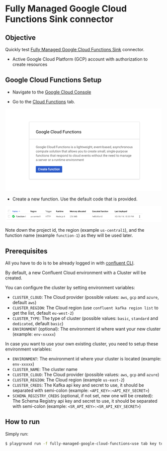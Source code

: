 # Fully Managed Google Cloud Functions Sink connector



## Objective

Quickly test [Fully Managed Google Cloud Functions Sink](https://docs.confluent.io/cloud/current/connectors/cc-google-functions-sink.html#google-cloud-functions-sink-connector-for-ccloud) connector.


* Active Google Cloud Platform (GCP) account with authorization to create resources

## Google Cloud Functions Setup

* Navigate to the [Google Cloud Console](https://console.cloud.google.com/)

* Go to the [Cloud Functions](https://console.cloud.google.com/functions) tab.

![Cloud functions setup](Screenshot1.png)

* Create a new function. Use the default code that is provided.

![Cloud functions setup](Screenshot2.png)

Note down the project id, the region (example `us-central1`), and the function name (example `function-1`) as they will be used later.

## Prerequisites

All you have to do is to be already logged in with [confluent CLI](https://docs.confluent.io/confluent-cli/current/overview.html#confluent-cli-overview).

By default, a new Confluent Cloud environment with a Cluster will be created.

You can configure the cluster by setting environment variables:

* `CLUSTER_CLOUD`: The Cloud provider (possible values: `aws`, `gcp` and `azure`, default `aws`)
* `CLUSTER_REGION`: The Cloud region (use `confluent kafka region list` to get the list, default `eu-west-2`)
* `CLUSTER_TYPE`: The type of cluster (possible values: `basic`, `standard` and `dedicated`, default `basic`)
* `ENVIRONMENT` (optional): The environment id where want your new cluster (example: `env-xxxxx`) 

In case you want to use your own existing cluster, you need to setup these environment variables:

* `ENVIRONMENT`: The environment id where your cluster is located (example: `env-xxxxx`) 
* `CLUSTER_NAME`: The cluster name
* `CLUSTER_CLOUD`: The Cloud provider (possible values: `aws`, `gcp` and `azure`)
* `CLUSTER_REGION`: The Cloud region (example `us-east-2`)
* `CLUSTER_CREDS`: The Kafka api key and secret to use, it should be separated with semi-colon (example: `<API_KEY>:<API_KEY_SECRET>`)
* `SCHEMA_REGISTRY_CREDS` (optional, if not set, new one will be created): The Schema Registry api key and secret to use, it should be separated with semi-colon (example: `<SR_API_KEY>:<SR_API_KEY_SECRET>`)


## How to run

Simply run:

```bash
$ playground run -f fully-managed-google-cloud-functions<use tab key to activate fzf completion (see https://kafka-docker-playground.io/#/cli?id=%e2%9a%a1-setup-completion), otherwise use full path, or correct relative path> <GCP_PROJECT> <REGION> <FUNCTION>
```

